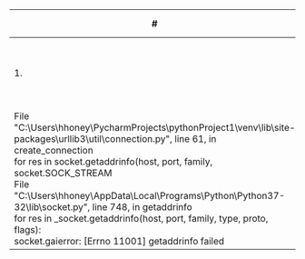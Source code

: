 |#|Log Error Scanerio|Log Error Description|
|--|--|--|
|1.|Connectivity Issue |Connection error occured<br>Traceback (most recent call last):<br>File "C:\Users\hhoney\PycharmProjects\pythonProject1\venv\lib\site-packages\urllib3\connection.py", line 160, in _new_conn<br>(self._dns_host, self.port), self.timeout, **extra_kw<br>
  File "C:\Users\hhoney\PycharmProjects\pythonProject1\venv\lib\site-packages\urllib3\util\connection.py", line 61, in create_connection<br>for res in socket.getaddrinfo(host, port, family, socket.SOCK_STREAM<br>File "C:\Users\hhoney\AppData\Local\Programs\Python\Python37-32\lib\socket.py", line 748, in getaddrinfo<br>for res in _socket.getaddrinfo(host, port, family, type, proto, flags):<br>socket.gaierror: [Errno 11001] getaddrinfo failed|

